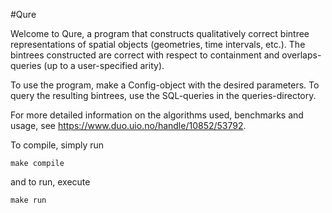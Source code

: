 #Qure

Welcome to Qure, a program that constructs qualitatively
correct bintree representations of spatial objects
(geometries, time intervals, etc.). The bintrees
constructed are correct with respect to
containment and overlaps-queries (up to
a user-specified arity).

To use the program, make a Config-object with
the desired parameters. To query the
resulting bintrees, use the SQL-queries
in the queries-directory.

For more detailed information on the algorithms used,
benchmarks and usage, see <https://www.duo.uio.no/handle/10852/53792>.

To compile, simply run

    make compile

and to run, execute

    make run
